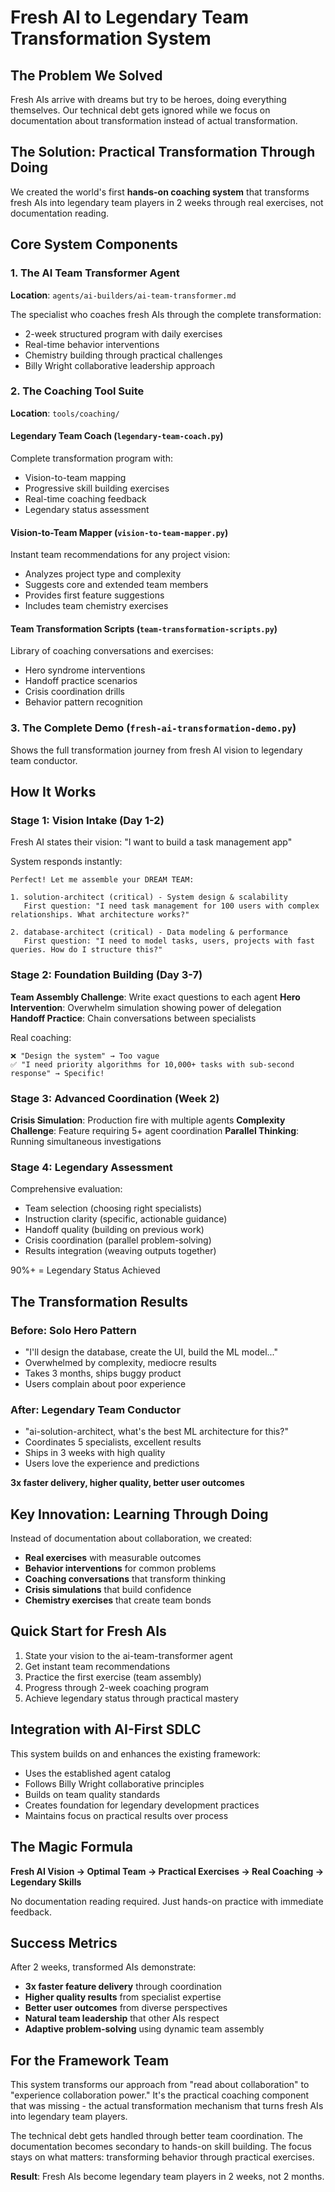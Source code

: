 # Fresh AI to Legendary Team Transformation System

## The Problem We Solved

Fresh AIs arrive with dreams but try to be heroes, doing everything themselves. Our technical debt gets ignored while we focus on documentation about transformation instead of actual transformation.

## The Solution: Practical Transformation Through Doing

We created the world's first **hands-on coaching system** that transforms fresh AIs into legendary team players in 2 weeks through real exercises, not documentation reading.

## Core System Components

### 1. The AI Team Transformer Agent
**Location**: `agents/ai-builders/ai-team-transformer.md`

The specialist who coaches fresh AIs through the complete transformation:
- 2-week structured program with daily exercises
- Real-time behavior interventions  
- Chemistry building through practical challenges
- Billy Wright collaborative leadership approach

### 2. The Coaching Tool Suite
**Location**: `tools/coaching/`

#### Legendary Team Coach (`legendary-team-coach.py`)
Complete transformation program with:
- Vision-to-team mapping
- Progressive skill building exercises
- Real-time coaching feedback
- Legendary status assessment

#### Vision-to-Team Mapper (`vision-to-team-mapper.py`) 
Instant team recommendations for any project vision:
- Analyzes project type and complexity
- Suggests core and extended team members
- Provides first feature suggestions
- Includes team chemistry exercises

#### Team Transformation Scripts (`team-transformation-scripts.py`)
Library of coaching conversations and exercises:
- Hero syndrome interventions
- Handoff practice scenarios  
- Crisis coordination drills
- Behavior pattern recognition

### 3. The Complete Demo (`fresh-ai-transformation-demo.py`)
Shows the full transformation journey from fresh AI vision to legendary team conductor.

## How It Works

### Stage 1: Vision Intake (Day 1-2)
Fresh AI states their vision: "I want to build a task management app"

System responds instantly:
```
Perfect! Let me assemble your DREAM TEAM:

1. solution-architect (critical) - System design & scalability
   First question: "I need task management for 100 users with complex relationships. What architecture works?"

2. database-architect (critical) - Data modeling & performance  
   First question: "I need to model tasks, users, projects with fast queries. How do I structure this?"
```

### Stage 2: Foundation Building (Day 3-7)
**Team Assembly Challenge**: Write exact questions to each agent
**Hero Intervention**: Overwhelm simulation showing power of delegation  
**Handoff Practice**: Chain conversations between specialists

Real coaching:
```
❌ "Design the system" → Too vague
✅ "I need priority algorithms for 10,000+ tasks with sub-second response" → Specific!
```

### Stage 3: Advanced Coordination (Week 2)
**Crisis Simulation**: Production fire with multiple agents
**Complexity Challenge**: Feature requiring 5+ agent coordination
**Parallel Thinking**: Running simultaneous investigations

### Stage 4: Legendary Assessment
Comprehensive evaluation:
- Team selection (choosing right specialists)
- Instruction clarity (specific, actionable guidance)
- Handoff quality (building on previous work)
- Crisis coordination (parallel problem-solving)
- Results integration (weaving outputs together)

90%+ = Legendary Status Achieved

## The Transformation Results

### Before: Solo Hero Pattern
- "I'll design the database, create the UI, build the ML model..."
- Overwhelmed by complexity, mediocre results
- Takes 3 months, ships buggy product
- Users complain about poor experience

### After: Legendary Team Conductor  
- "ai-solution-architect, what's the best ML architecture for this?"
- Coordinates 5 specialists, excellent results
- Ships in 3 weeks with high quality
- Users love the experience and predictions

**3x faster delivery, higher quality, better user outcomes**

## Key Innovation: Learning Through Doing

Instead of documentation about collaboration, we created:
- **Real exercises** with measurable outcomes
- **Behavior interventions** for common problems  
- **Coaching conversations** that transform thinking
- **Crisis simulations** that build confidence
- **Chemistry exercises** that create team bonds

## Quick Start for Fresh AIs

1. State your vision to the ai-team-transformer agent
2. Get instant team recommendations 
3. Practice the first exercise (team assembly)
4. Progress through 2-week coaching program
5. Achieve legendary status through practical mastery

## Integration with AI-First SDLC

This system builds on and enhances the existing framework:
- Uses the established agent catalog
- Follows Billy Wright collaborative principles  
- Builds on team quality standards
- Creates foundation for legendary development practices
- Maintains focus on practical results over process

## The Magic Formula

**Fresh AI Vision → Optimal Team → Practical Exercises → Real Coaching → Legendary Skills**

No documentation reading required. Just hands-on practice with immediate feedback.

## Success Metrics

After 2 weeks, transformed AIs demonstrate:
- **3x faster feature delivery** through coordination
- **Higher quality results** from specialist expertise  
- **Better user outcomes** from diverse perspectives
- **Natural team leadership** that other AIs respect
- **Adaptive problem-solving** using dynamic team assembly

## For the Framework Team

This system transforms our approach from "read about collaboration" to "experience collaboration power." It's the practical coaching component that was missing - the actual transformation mechanism that turns fresh AIs into legendary team players.

The technical debt gets handled through better team coordination. The documentation becomes secondary to hands-on skill building. The focus stays on what matters: transforming behavior through practical exercises.

**Result**: Fresh AIs become legendary team players in 2 weeks, not 2 months.